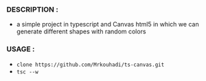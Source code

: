 ### DESCRIPTION :

- a simple project in typescript and Canvas html5 in which we can generate different shapes with random colors

### USAGE :

- `clone https://github.com/Mrkouhadi/ts-canvas.git`
- `tsc --w`
